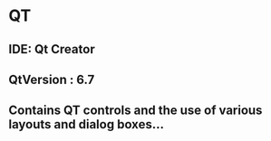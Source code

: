 # QT  
## IDE: Qt Creator  
## QtVersion : 6.7  
## Contains QT controls and the use of various layouts and dialog boxes...
